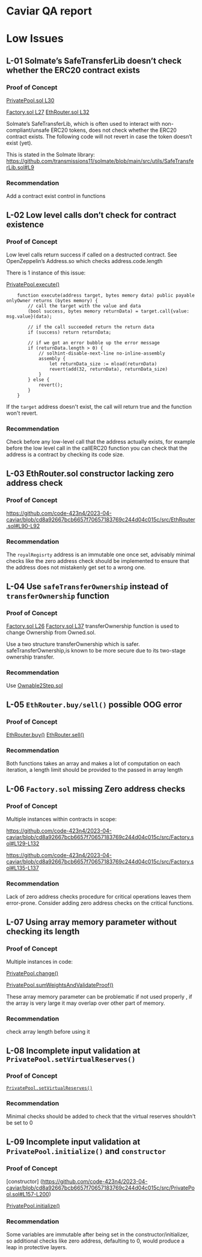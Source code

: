 # Caviar QA report

# Low Issues

## L-01 Solmate’s SafeTransferLib doesn’t check whether the ERC20 contract exists

### Proof of Concept

[PrivatePool.sol L30](https://github.com/code-423n4/2023-04-caviar/blob/cd8a92667bcb6657f70657183769c244d04c015c/src/PrivatePool.sol#L30)

[Factory.sol L27](https://github.com/code-423n4/2023-04-caviar/blob/cd8a92667bcb6657f70657183769c244d04c015c/src/Factory.sol#L27)
[EthRouter.sol L32](https://github.com/code-423n4/2023-04-caviar/blob/cd8a92667bcb6657f70657183769c244d04c015c/src/EthRouter.sol#L32)

Solmate’s SafeTransferLib, which is often used to interact with non-compliant/unsafe ERC20 tokens, does not check whether the ERC20 contract exists. The following code will not revert in case the token doesn’t exist (yet).

This is stated in the Solmate library: https://github.com/transmissions11/solmate/blob/main/src/utils/SafeTransferLib.sol#L9

### Recommendation

Add a contract exist control in functions

## L-02 Low level calls don’t check for contract existence

### Proof of Concept

Low level calls return success if called on a destructed contract. See OpenZeppelin’s Address.so which checks address.code.length

There is 1 instance of this issue:

[PrivatePool.execute()](https://github.com/code-423n4/2023-04-caviar/blob/cd8a92667bcb6657f70657183769c244d04c015c/src/PrivatePool.sol#L459-L476)

```
    function execute(address target, bytes memory data) public payable onlyOwner returns (bytes memory) {
        // call the target with the value and data
        (bool success, bytes memory returnData) = target.call{value: msg.value}(data);

        // if the call succeeded return the return data
        if (success) return returnData;

        // if we got an error bubble up the error message
        if (returnData.length > 0) {
            // solhint-disable-next-line no-inline-assembly
            assembly {
                let returnData_size := mload(returnData)
                revert(add(32, returnData), returnData_size)
            }
        } else {
            revert();
        }
    }

```

If the `target` address doesn't exist, the call will return true and the function won't revert.

### Recommendation

Check before any low-level call that the address actually exists, for example before the low level call in the callERC20 function you can check that the address is a contract by checking its code size.

## L-03 EthRouter.sol constructor lacking zero address check

### Proof of Concept

https://github.com/code-423n4/2023-04-caviar/blob/cd8a92667bcb6657f70657183769c244d04c015c/src/EthRouter.sol#L90-L92

### Recommendation

The `royalRegisrty` address is an immutable one once set, advisably minimal checks like the zero address check should be implemented to ensure that the address does not mistakenly get set to a wrong one.

## L-04 Use `safeTransferOwnership` instead of `transferOwnership` function

### Proof of Concept

[Factory.sol L26](https://github.com/code-423n4/2023-04-caviar/blob/cd8a92667bcb6657f70657183769c244d04c015c/src/Factory.sol#L26)
[Factory.sol L37](https://github.com/code-423n4/2023-04-caviar/blob/cd8a92667bcb6657f70657183769c244d04c015c/src/Factory.sol#L37)
transferOwnership function is used to change Ownership from Owned.sol.

Use a two structure transferOwnership which is safer.
safeTransferOwnership,is known to be more secure due to its two-stage ownership transfer.

### Recommendation

Use [Ownable2Step.sol](https://github.com/OpenZeppelin/openzeppelin-contracts/blob/master/contracts/access/Ownable2Step.sol)

## L-05 `EthRouter.buy/sell()` possible OOG error

### Proof of Concept

[EthRouter.buy()](https://github.com/code-423n4/2023-04-caviar/blob/cd8a92667bcb6657f70657183769c244d04c015c/src/EthRouter.sol#L99-L144)
[EthRouter.sell()](https://github.com/code-423n4/2023-04-caviar/blob/cd8a92667bcb6657f70657183769c244d04c015c/src/EthRouter.sol#L152-L209)

### Recommendation

Both functions takes an array and makes a lot of computation on each iteration, a length limit should be provided to the passed in array length

## L-06 `Factory.sol` missing Zero address checks

### Proof of Concept

Multiple instances within contracts in scope:

https://github.com/code-423n4/2023-04-caviar/blob/cd8a92667bcb6657f70657183769c244d04c015c/src/Factory.sol#L129-L132

https://github.com/code-423n4/2023-04-caviar/blob/cd8a92667bcb6657f70657183769c244d04c015c/src/Factory.sol#L135-L137

### Recommendation

Lack of zero address checks procedure for critical operations leaves them error-prone. Consider adding zero address checks on the critical functions.

## L-07 Using array memory parameter without checking its length

### Proof of Concept

Multiple instances in code:

[PrivatePool.change()](https://github.com/code-423n4/2023-04-caviar/blob/cd8a92667bcb6657f70657183769c244d04c015c/src/PrivatePool.sol#L385-L452)

[PrivatePool.sumWeightsAndValidateProof()](https://github.com/code-423n4/2023-04-caviar/blob/cd8a92667bcb6657f70657183769c244d04c015c/src/PrivatePool.sol#L661-L687)

These array memory parameter can be problematic if not used properly , if the array is very large it may overlap over other part of memory.

### Recommendation

check array length before using it

## L-08 Incomplete input validation at `PrivatePool.setVirtualReserves()`

### Proof of Concept

[`PrivatePool.setVirtualReserves()`](https://github.com/code-423n4/2023-04-caviar/blob/cd8a92667bcb6657f70657183769c244d04c015c/src/PrivatePool.sol#L538-L545)

### Recommendation

Minimal checks should be added to check that the virtual reserves shouldn't be set to 0

## L-09 Incomplete input validation at `PrivatePool.initialize()` and `constructor`

### Proof of Concept

[constructor]
(https://github.com/code-423n4/2023-04-caviar/blob/cd8a92667bcb6657f70657183769c244d04c015c/src/PrivatePool.sol#L157-L200)

[PrivatePool.initialize()](https://github.com/code-423n4/2023-04-caviar/blob/cd8a92667bcb6657f70657183769c244d04c015c/src/PrivatePool.sol#L157-L200)

### Recommendation

Some variables are immutable after being set in the constructor/initializer, so additional checks like zero address, defaulting to 0, would produce a leap in protective layers.
